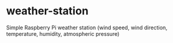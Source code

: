 # weather-station
Simple Raspberry Pi weather station (wind speed, wind direction, temperature, humidity, atmospheric pressure)
